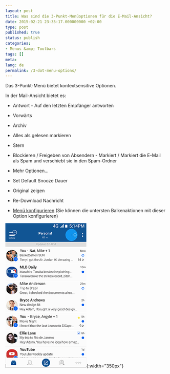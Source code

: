 ```yaml
---
layout: post
title: Was sind die 3-Punkt-Menüoptionen für die E-Mail-Ansicht?
date: 2015-02-21 23:35:17.000000000 +02:00
type: post
published: true
status: publish
categories:
- Menus &amp; Toolbars
tags: []
meta:
lang: de
permalink: /3-dot-menu-options/
---
```


Das 3-Punkt-Menü bietet kontextsensitive Optionen.

In der Mail-Ansicht bietet es:

* Antwort - Auf den letzten Empfänger antworten
* Vorwärts
* Archiv
* Alles als gelesen markieren
* Stern
* Blockieren / Freigeben von Absendern - Markiert / Markiert die E-Mail als Spam und verschiebt sie in den Spam-Ordner
* Mehr Optionen...

* Set Default Snooze Dauer
* Original zeigen
* Re-Download Nachricht
* [Menü konfigurieren](/how-to-configure-the-bottom-bar-actions/) (Sie können die untersten Balkenaktionen mit dieser Option konfigurieren)

![](/assets/BlueMail_3_Dot_Email_View-1.gif){:width="350px"}
